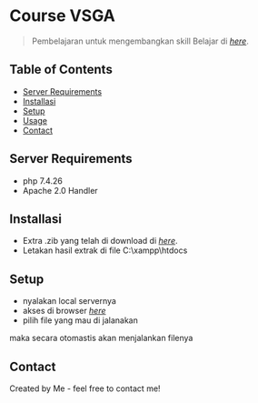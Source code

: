 # Course VSGA
> Pembelajaran untuk mengembangkan skill
> Belajar di [_here_](https://blearning.kominfo.go.id/). <!-- If you have the project hosted somewhere, include the link here. -->

## Table of Contents
* [Server Requirements](#server-requirements)
* [Installasi](#installasi)
* [Setup](#setup)
* [Usage](#usage)
* [Contact](#contact)
<!-- * [License](#license) -->

## Server Requirements
- php 7.4.26
- Apache 2.0 Handler

## Installasi
- Extra .zib yang telah di download di [_here_](https://github.com/apipapt/vsga).
- Letakan hasil extrak di file C:\xampp\htdocs
<!-- You don't have to answer all the questions - just the ones relevant to your project. -->

## Setup
- nyalakan local servernya
- akses di browser [_here_](http://localhost/vsga/)
- pilih file yang mau di jalanakan

maka secara otomastis akan menjalankan filenya

## Contact
Created by Me - feel free to contact me!


<!-- Optional -->
<!-- ## License -->
<!-- This project is open source and available under the [... License](). -->

<!-- You don't have to include all sections - just the one's relevant to your project -->
